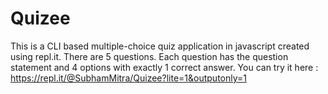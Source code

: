 # Quizee

This is a CLI based multiple-choice quiz application in javascript created using repl.it.
There are 5 questions. Each question has the question statement and 4 options with exactly 1 correct answer.
You can try it here : https://repl.it/@SubhamMitra/Quizee?lite=1&outputonly=1
